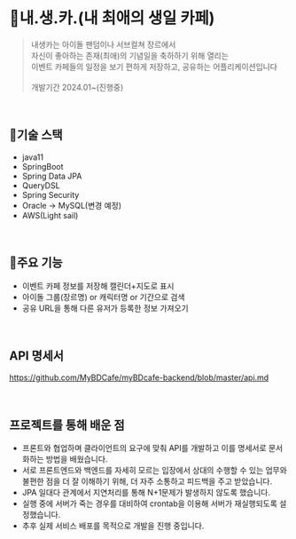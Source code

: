 # :stars:내.생.카.(내 최애의 생일 카페)
> 내생카는 아이돌 팬덤이나 서브컬쳐 장르에서<br>
> 자신이 좋아하는 존재(최애)의 기념일을 축하하기 위해 열리는<br>
> 이벤트 카페들의 일정을 보기 편하게 저장하고, 공유하는 어플리케이션입니다<br><br>
> 개발기간 2024.01~(진행중)
<br>

## :wrench:기술 스택
- java11
- SpringBoot
- Spring Data JPA
- QueryDSL
- Spring Security
- Oracle -> MySQL(변경 예정)
- AWS(Light sail)
<br>

## :lollipop:주요 기능
- 이벤트 카페 정보를 저장해 캘린더+지도로 표시
- 아이돌 그룹(장르명) or 캐릭터명 or 기간으로 검색
- 공유 URL을 통해 다른 유저가 등록한 정보 가져오기
<br>

## API 명세서
https://github.com/MyBDCafe/myBDcafe-backend/blob/master/api.md

<br>

## 프로젝트를 통해 배운 점
- 프론트와 협업하며 클라이언트의 요구에 맞춰 API를 개발하고 이를 명세서로 문서화하는 방법을 배웠습니다.
- 서로 프론트엔드와 백엔드를 자세히 모르는 입장에서 상대의 수행할 수 있는 업무와 불편한 점을 더 잘 이해하기 위해, 더 자주 소통하고 피드백을 주고 받았습니다.
- JPA 일대다 관계에서 지연처리를 통해 N+1문제가 발생하지 않도록 했습니다.
- 실행 중에 서버가 죽는 경우를 대비하여 crontab을 이용해 서버가 재실행되도록 설정했습니다.
- 추후 실제 서비스 배포를 목적으로 개발을 진행 중입니다.
